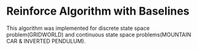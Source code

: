 # Reinforce Algorithm with Baselines

This algorithm was implemented for discrete state space problem(GRIDWORLD) and continuous state space problems(MOUNTAIN CAR & INVERTED PENDULUM).


